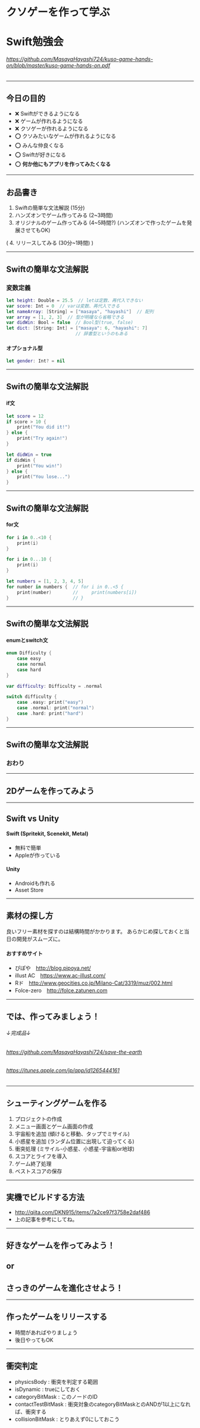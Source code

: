 <!-- $theme: gaia -->
<!-- footer: Masaya Hayashi -->
<!-- page_number: true -->
<!-- template: invert -->

# クソゲーを作って学ぶ
# Swift勉強会
###### https://github.com/MasayaHayashi724/kuso-game-hands-on/blob/master/kuso-game-hands-on.pdf

--- 

## 今日の目的

- :x: Swiftができるようになる
- :x: ゲームが作れるようになる
- :x: クソゲーが作れるようになる
- :o: クソみたいなゲームが作れるようになる
- :o: みんな仲良くなる
- :o: Swiftが好きになる
- :o: **何か他にもアプリを作ってみたくなる**

---

## お品書き

1. Swiftの簡単な文法解説 (15分)
2. ハンズオンでゲーム作ってみる (2~3時間)
3. オリジナルのゲーム作ってみる (4~5時間?)
(ハンズオンで作ったゲームを発展させてもOK)

( 4. リリースしてみる (30分~1時間) )

---

## Swiftの簡単な文法解説

### 変数定義

```swift
let height: Double = 25.5  // letは定数、再代入できない
var score: Int = 0  // varは変数、再代入できる
let nameArray: [String] = ["masaya", "hayashi"]  // 配列
var array = [1, 2, 3]  // 型が明確なら省略できる
var didWin: Bool = false  // Bool型(true, false)
let dict: [String: Int] = ["masaya": 6, "hayashi": 7]
                          // 辞書型というのもある
```

#### オプショナル型

```swift
let gender: Int? = nil
```
---

## Swiftの簡単な文法解説

#### if文

```swift
let score = 12
if score > 10 {
    print("You did it!")
} else {
    print("Try again!")
}
```

```swift
let didWin = true
if didWin {
    print("You win!")
} else {
    print("You lose...")
}
```

---

## Swiftの簡単な文法解説

#### for文

```swift
for i in 0..<10 {
    print(i)
}
```
```swift
for i in 0...10 {
    print(i)
}
```

```swift
let numbers = [1, 2, 3, 4, 5]
for number in numbers {  // for i in 0..<5 {
    print(number)        //     print(numbers[i])
}                        // }
```

---

## Swiftの簡単な文法解説

#### enumとswitch文

```swift
enum Difficulty {
    case easy
    case normal
    case hard
}
```

```swift
var difficulty: Difficulty = .normal

switch difficulty {
    case .easy: print("easy")
    case .normal: print("normal")
    case .hard: print("hard")
}
```

---

## Swiftの簡単な文法解説

### おわり

---

## 2Dゲームを作ってみよう

---

## Swift vs Unity

#### Swift (**Spritekit**, Scenekit, Metal)

- 無料で簡単
- Appleが作っている

#### Unity

- Androidも作れる
- Asset Store

---

## 素材の探し方

良いフリー素材を探すのは結構時間がかかります。
あらかじめ探しておくと当日の開発がスムーズに。

#### おすすめサイト

- ぴぽや　http://blog.pipoya.net/
- illust AC　https://www.ac-illust.com/
- Rド　http://www.geocities.co.jp/Milano-Cat/3319/muz/002.html
- Folce-zero　http://folce.zatunen.com

---

## では、作ってみましょう！
###### ↓完成品↓
###### https://github.com/MasayaHayashi724/save-the-earth
###### https://itunes.apple.com/jp/app/id1265444161

---

## シューティングゲームを作る

1. プロジェクトの作成
2. メニュー画面とゲーム画面の作成
3. 宇宙船を追加 (傾けると移動、タップでミサイル)
4. 小惑星を追加 (ランダム位置に出現して迫ってくる)
5. 衝突処理 (ミサイル-小惑星、小惑星-宇宙船or地球)
6. スコアとライフを導入
7. ゲーム終了処理
8. ベストスコアの保存

---

## 実機でビルドする方法

- http://qiita.com/DKN915/items/7a2ce97f3758e2daf486
- 上の記事を参考にしてね。

---

## 好きなゲームを作ってみよう！
## or
## さっきのゲームを進化させよう！

---

## 作ったゲームをリリースする

- 時間があればやりましょう
- 後日やってもOK

---

## 衝突判定

- physicsBody : 衝突を判定する範囲
- isDynamic : trueにしておく
- categoryBitMask : このノードのID
- contactTestBitMask : 衝突対象のcategoryBitMaskとのANDが1以上になれば、衝突する
- collisionBitMask : とりあえず0にしておこう